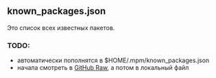 
## known_packages.json
Это список всех известных пакетов.

### TODO:
* автоматически пополнятся в $HOME/.mpm/known_packages.json
* начала смотреть в [GitHub Raw](https://raw.githubusercontent.com/dodo325/mpm/master/configs/known_packages.json), а потом в локальный файл